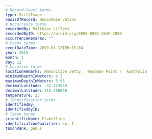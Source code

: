 ```yaml
---
# Record-level terms
type: StillImage
basisOfRecord: HumanObservation
# Occurrence terms
recordedBy: Matthias Liffers
recordedByID: https://orcid.org/0000-0002-3639-2080
occurrenceRemarks: ""
# Event terms
eventDateTime: 2019-01-12T09:15:04
year: 2019
month: 1
day: 12
# Location terms
locationRemarks: Ammunition Jetty,  Woodman Point /  Australia
minimumDepthInMeters: 6.5
maximumDepthInMeters: 5.93
decimalLatitude: -32.123948
decimalLatitude: 115.758068
temperature: 23
# Identification terms
identifiedBy: 
identifiedByID: 
# Taxon terms
scientificName: Flabellina
identificationQualifier: sp. 1
taxonRank: genus
---
```

